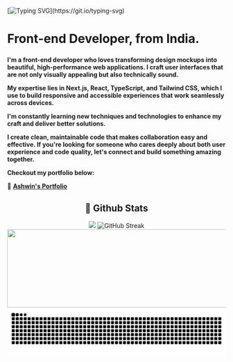 [![Typing SVG](https://readme-typing-svg.demolab.com?font=Tisa&size=22&pause=1000&multiline=true&random=false&width=435&height=70&lines=Hey!+Nice+to+meet+you%2C+I'm+Ashwin.;Welcome+to+my+profile!)](https://git.io/typing-svg)
<h1 align="left">Front-end Developer, from India.</h1>

###
**I'm a front-end developer who loves transforming design mockups into beautiful, high-performance web applications. I craft user interfaces that are not only visually appealing but also technically sound.**

**My expertise lies in Next.js, React, TypeScript, and Tailwind CSS, which I use to build responsive and accessible experiences that work seamlessly across devices.**

**I'm constantly learning new techniques and technologies to enhance my craft and deliver better solutions.**

**I create clean, maintainable code that makes collaboration easy and effective. If you're looking for someone who cares deeply about both user experience and code quality, let's connect and build something amazing together.**

**Checkout my portfolio below:**

📂 **[Ashwin's Portfolio](https://ashwin-s-nambiar.is-a.dev/)**

<h2 align="center"> 👾 Github Stats</h2>
<div align="center">
 <img src="https://github-readme-stats-ecru-gamma-17.vercel.app/api?username=ashwin-s-nambiar&border_radius=4&card_width=200&count_private=true&show_icons=true&theme=dark&hide_border=true" height="180em"/>
 <img src="https://github-readme-streak-stats-7rh9.vercel.app/?user=Ashwin-S-Nambiar&theme=dark&card_width=400&hide_border=true&border_radius=4" height="180em" alt="GitHub Streak" />
 <img height="180em" width="520px" src="https://github-profile-summary-cards.vercel.app/api/cards/profile-details?username=Ashwin-S-Nambiar&theme=dark&border_radius=4" />
</div>  

<div align="center">
  <picture>
    <source media="(prefers-color-scheme: dark)" srcset="https://raw.githubusercontent.com/Ashwin-S-Nambiar/Ashwin-S-Nambiar/output/github-contribution-grid-snake-dark.svg">
    <source media="(prefers-color-scheme: light)" srcset="https://raw.githubusercontent.com/Ashwin-S-Nambiar/Ashwin-S-Nambiar/output/github-contribution-grid-snake.svg">
    <img alt="github contribution grid snake animation" src="https://raw.githubusercontent.com/Ashwin-S-Nambiar/Ashwin-S-Nambiar/output/github-contribution-grid-snake.svg">
  </picture>
</div>
